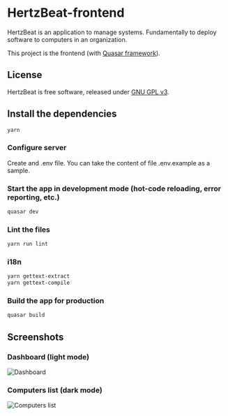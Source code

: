 # HertzBeat-frontend

HertzBeat is an application to manage systems. Fundamentally to deploy software to computers in an organization.

This project is the frontend (with [Quasar framework](https://quasar.dev/)).

## License

HertzBeat is free software, released under [GNU GPL v3](https://github.com/HertzBeat/HertzBeat-frontend/blob/master/LICENSE).

## Install the dependencies

```bash
yarn
```

### Configure server

Create and .env file. You can take the content of file .env.example as a sample.

### Start the app in development mode (hot-code reloading, error reporting, etc.)

```bash
quasar dev
```

### Lint the files

```bash
yarn run lint
```

### i18n

```bash
yarn gettext-extract
yarn gettext-compile
```

### Build the app for production

```bash
quasar build
```

## Screenshots

### Dashboard (light mode)

![Dashboard](https://github.com/HertzBeat/HertzBeat-frontend/blob/master/screenshots/dashboard.png)

### Computers list (dark mode)

![Computers list](https://github.com/HertzBeat/HertzBeat-frontend/blob/master/screenshots/computers_list.png)
